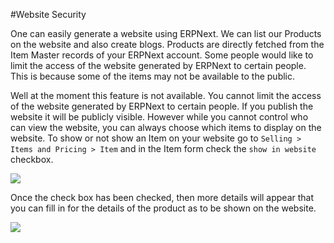 #Website Security

One can easily generate a website using ERPNext. We can list our Products on the website and also create blogs. Products are directly fetched from the Item Master records of your ERPNext account. Some people would like to limit the access of the website generated by ERPNext to certain people. This is because some of the items may not be available to the public.

Well at the moment this feature is not available. You cannot limit the access of the website generated by ERPNext to certain people. If you publish the website it will be publicly visible. However while you cannot control who can view the website, you can always choose which items to display on the website. To show or not show an Item on your website go to `Selling > Items and Pricing > Item` and in the Item form check the `show in website` checkbox. 

<img src="{{docs_base_url}}/assets/img/articles/item-show-on-website-checkbox.png"> 

Once the check box has been checked, then more details will appear that you can fill in for the details of the product as to be shown on the website.

<img src="{{docs_base_url}}/assets/img/articles/item-show-on-website-checkbox-checked.png"> 